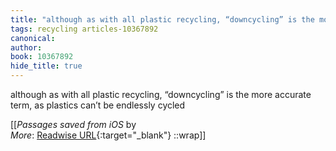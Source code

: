```yaml
---
title: "although as with all plastic recycling, “downcycling” is the more ..."
tags: recycling articles-10367892
canonical: 
author: 
book: 10367892
hide_title: true
---
```


although as with all plastic recycling, “downcycling” is the more accurate term, as plastics can’t be endlessly cycled


[[<cite>_Passages saved from iOS_</cite> by  <br>
_More_: [Readwise URL](https://readwise.io/open/211857925){:target="_blank"}
::wrap]]